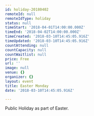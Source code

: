 ```yaml
---
id: holiday-20180402
remoteId: null
remoteIdType: holiday
status: null
timeStart: '2018-04-01T14:00:00.000Z'
timeEnd: '2018-04-02T14:00:00.000Z'
timeCreated: '2018-03-10T14:45:05.916Z'
timeUpdated: '2018-03-10T14:45:05.916Z'
countAttending: null
countCapacity: null
countWaitlist: null
price: Free
url: ''
image: null
venue: {}
organizer: {}
layout: event
title: Easter Monday
date: '2018-03-10T14:45:05.916Z'

---
```

Public Holiday as part of Easter.
